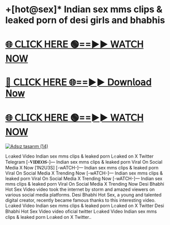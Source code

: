 # +[hot@sex]* Indian sex mms clips & leaked porn of desi girls and bhabhis

# [🌐 𝖢𝖫𝖨𝖢𝖪 𝖧𝖤𝖱𝖤 🟢==►► 𝖶𝖠𝖳𝖢𝖧 𝖭𝖮𝖶](https://sleeptime0.blogspot.com/2025/03/gitnub.html)

# [🔴 𝖢𝖫𝖨𝖢𝖪 𝖧𝖤𝖱𝖤 🌐==►► 𝖣𝗈𝗐𝗇𝗅𝗈𝖺𝖽 𝖭𝗈𝗐](https://sleeptime0.blogspot.com/2025/03/gitnub.html)

# [🌐 𝖢𝖫𝖨𝖢𝖪 𝖧𝖤𝖱𝖤 🟢==►► 𝖶𝖠𝖳𝖢𝖧 𝖭𝖮𝖶](https://sleeptime0.blogspot.com/2025/03/gitnub.html)

[![Adsız tasarım (14)](https://i.imgur.com/dJHk4Zq.gif)](https://sleeptime0.blogspot.com/2025/03/gitnub.html)


L𝚎aked Video Indian sex mms clips & leaked porn  L𝚎aked on X Twitter Telegram
[-𝐕𝐈𝐃𝐄𝐎𝐒-]—  Indian sex mms clips & leaked porn  Viral On Social Media X Now [1N2U3S]
[-wATCH-]—  Indian sex mms clips & leaked porn  Viral On Social Media X Trending Now
[-wATCH-]—  Indian sex mms clips & leaked porn  Viral On Social Media X Trending Now
[-wATCH-]—  Indian sex mms clips & leaked porn  Viral On Social Media X Trending Now
 Desi Bhabhi Hot Sex Video video took the internet by storm and amazed viewers on various social media platforms. Desi Bhabhi Hot Sex, a young and talented digital creator, recently became famous thanks to this interesting video.
L𝚎aked Video Indian sex mms clips & leaked porn  L𝚎aked on X Twitter
 Desi Bhabhi Hot Sex Video video oficial twitter
 L𝚎aked Video Indian sex mms clips & leaked porn  L𝚎aked on X Twitter..

